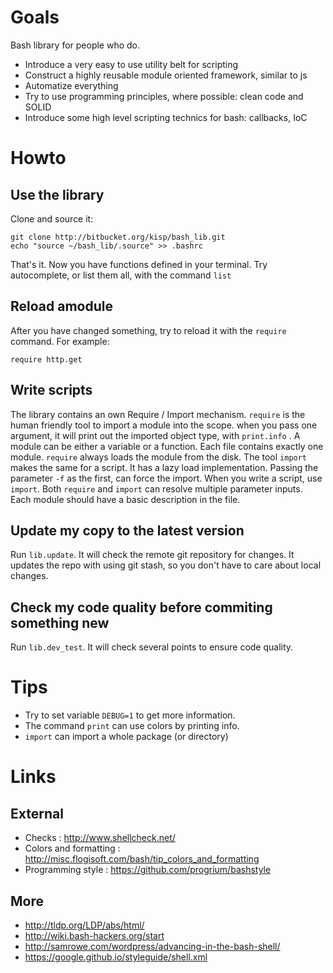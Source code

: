 Goals
=====

Bash library for people who do.

* Introduce a very easy to use utility belt for scripting
* Construct a highly reusable module oriented framework, similar to js
* Automatize everything
* Try to use programming principles, where possible: clean code and SOLID
* Introduce some high level scripting technics for bash: callbacks, IoC

Howto
=====

Use the library
---------------

Clone and source it:

```
git clone http://bitbucket.org/kisp/bash_lib.git
echo "source ~/bash_lib/.source" >> .bashrc
```

That's it. Now you have functions defined in your terminal.
Try autocomplete, or list them all, with the command `list`

Reload amodule
--------------

After you have changed something, try to reload it with the
`require` command.
For example:

```
require http.get
```

Write scripts
-------------

The library contains an own Require / Import mechanism.
`require` is the human friendly tool to import a module into the scope.
when you pass one argument, it will print out the imported object type,
with `print.info` . A module can be either a variable or a function.
Each file contains exactly one module. `require` always loads the module
from the disk. The tool `import` makes the same for a script. It has a 
lazy load implementation. Passing the parameter `-f` as the first, can force
the import. When you write a script, use `import`. Both `require` and
`import` can resolve multiple parameter inputs.
Each module should have a basic description in the file.

Update my copy to the latest version
------------------------------------

Run `lib.update`. It will check the remote git repository for changes.
It updates the repo with using git stash, so you don't have to care
about local changes.

Check my code quality before commiting something new
----------------------------------------------------

Run `lib.dev_test`. It will check several points to ensure code quality.

Tips
====

* Try to set variable `DEBUG=1` to get more information.
* The command `print` can use colors by printing info.
* `import` can import a whole package (or directory)

Links
=====

External
--------

* Checks : http://www.shellcheck.net/
* Colors and formatting : http://misc.flogisoft.com/bash/tip_colors_and_formatting
* Programming style : https://github.com/progrium/bashstyle

More
----

* http://tldp.org/LDP/abs/html/
* http://wiki.bash-hackers.org/start
* http://samrowe.com/wordpress/advancing-in-the-bash-shell/
* https://google.github.io/styleguide/shell.xml
